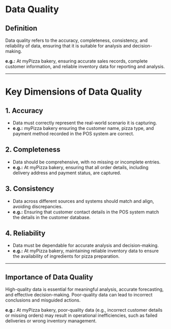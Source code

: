 # Data Quality  

## Definition  
Data quality refers to the accuracy, completeness, consistency, and reliability of data, ensuring that it is suitable for analysis and decision-making.

**e.g.:** At myPizza bakery, ensuring accurate sales records, complete customer information, and reliable inventory data for reporting and analysis.

---

# Key Dimensions of Data Quality  

## 1. Accuracy  
- Data must correctly represent the real-world scenario it is capturing.  
- **e.g.:** myPizza bakery ensuring the customer name, pizza type, and payment method recorded in the POS system are correct.

## 2. Completeness  
- Data should be comprehensive, with no missing or incomplete entries.  
- **e.g.:** At myPizza bakery, ensuring that all order details, including delivery address and payment status, are captured.

## 3. Consistency  
- Data across different sources and systems should match and align, avoiding discrepancies.  
- **e.g.:** Ensuring that customer contact details in the POS system match the details in the customer database.

## 4. Reliability  
- Data must be dependable for accurate analysis and decision-making.  
- **e.g.:** At myPizza bakery, maintaining reliable inventory data to ensure the availability of ingredients for pizza preparation.

---  

## Importance of Data Quality  
High-quality data is essential for meaningful analysis, accurate forecasting, and effective decision-making. Poor-quality data can lead to incorrect conclusions and misguided actions.  

**e.g.:** At myPizza bakery, poor-quality data (e.g., incorrect customer details or missing orders) may result in operational inefficiencies, such as failed deliveries or wrong inventory management.
